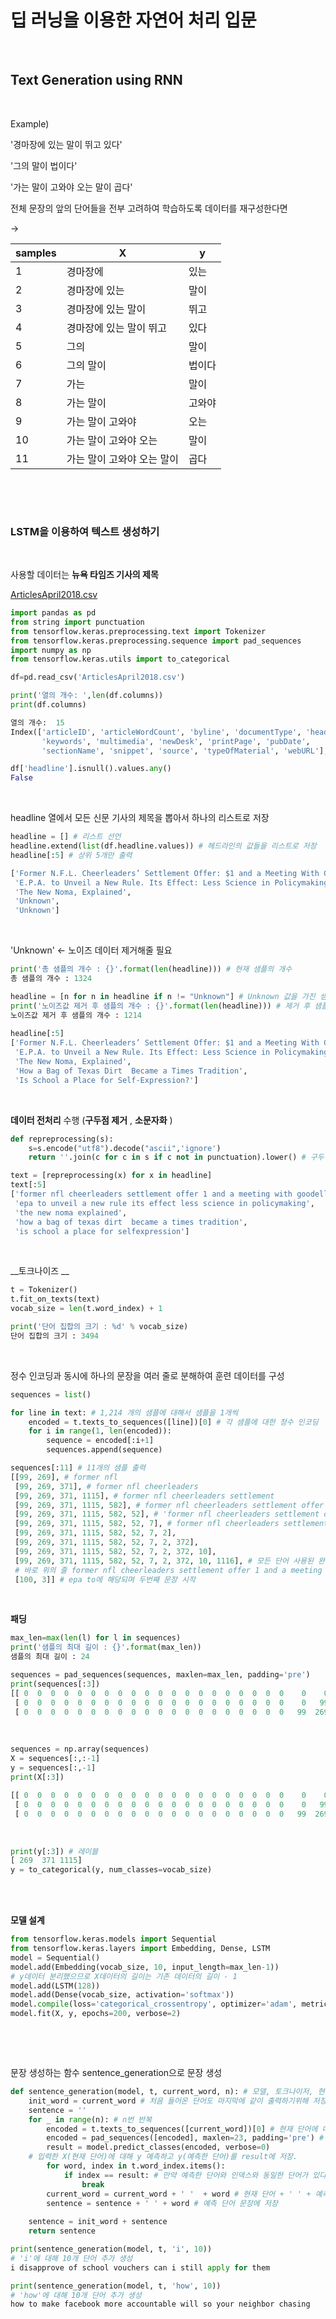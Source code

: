 # 딥 러닝을 이용한 자연어 처리 입문     

​      

## Text Generation using RNN      

<br/>

Example)       

'경마장에 있는 말이 뛰고 있다'      

 '그의 말이 법이다'       

 '가는 말이 고와야 오는 말이 곱다'       

전체 문장의 앞의 단어들을 전부 고려하여 학습하도록 데이터를 재구성한다면        

->

| samples | X                          | y      |
| ------- | -------------------------- | ------ |
| 1       | 경마장에                   | 있는   |
| 2       | 경마장에 있는              | 말이   |
| 3       | 경마장에 있는 말이         | 뛰고   |
| 4       | 경마장에 있는 말이 뛰고    | 있다   |
| 5       | 그의                       | 말이   |
| 6       | 그의 말이                  | 법이다 |
| 7       | 가는                       | 말이   |
| 8       | 가는 말이                  | 고와야 |
| 9       | 가는 말이 고와야           | 오는   |
| 10      | 가는 말이 고와야 오는      | 말이   |
| 11      | 가는 말이 고와야 오는 말이 | 곱다   |

​         

​       

### **LSTM을 이용하여 텍스트 생성하기**      

​      

사용할 데이터는 __뉴욕 타임즈 기사의 제목__       

[ArticlesApril2018.csv](https://www.kaggle.com/aashita/nyt-comments)             

```python
import pandas as pd
from string import punctuation
from tensorflow.keras.preprocessing.text import Tokenizer
from tensorflow.keras.preprocessing.sequence import pad_sequences
import numpy as np
from tensorflow.keras.utils import to_categorical  

df=pd.read_csv('ArticlesApril2018.csv')

print('열의 개수: ',len(df.columns))
print(df.columns)

열의 개수:  15
Index(['articleID', 'articleWordCount', 'byline', 'documentType', 'headline',
       'keywords', 'multimedia', 'newDesk', 'printPage', 'pubDate',
       'sectionName', 'snippet', 'source', 'typeOfMaterial', 'webURL'], dtype='object')

df['headline'].isnull().values.any()
False
```

​       

headline 열에서 모든 신문 기사의 제목을 뽑아서 하나의 리스트로 저장

```python
headline = [] # 리스트 선언
headline.extend(list(df.headline.values)) # 헤드라인의 값들을 리스트로 저장
headline[:5] # 상위 5개만 출력

['Former N.F.L. Cheerleaders’ Settlement Offer: $1 and a Meeting With Goodell',
 'E.P.A. to Unveil a New Rule. Its Effect: Less Science in Policymaking.',
 'The New Noma, Explained',
 'Unknown',
 'Unknown']
```

​          

'Unknown'  <-  노이즈 데이터 제거해줄 필요    

```python
print('총 샘플의 개수 : {}'.format(len(headline))) # 현재 샘플의 개수
총 샘플의 개수 : 1324

headline = [n for n in headline if n != "Unknown"] # Unknown 값을 가진 샘플 제거
print('노이즈값 제거 후 샘플의 개수 : {}'.format(len(headline))) # 제거 후 샘플의 개수
노이즈값 제거 후 샘플의 개수 : 1214
    
headline[:5]
['Former N.F.L. Cheerleaders’ Settlement Offer: $1 and a Meeting With Goodell',
 'E.P.A. to Unveil a New Rule. Its Effect: Less Science in Policymaking.',
 'The New Noma, Explained',
 'How a Bag of Texas Dirt  Became a Times Tradition',
 'Is School a Place for Self-Expression?']
```

​         

__데이터 전처리__ 수행 (__구두점 제거__ , __소문자화__ )      

```python
def repreprocessing(s):
    s=s.encode("utf8").decode("ascii",'ignore')
    return ''.join(c for c in s if c not in punctuation).lower() # 구두점 제거와 동시에 소문자화

text = [repreprocessing(x) for x in headline]
text[:5]
['former nfl cheerleaders settlement offer 1 and a meeting with goodell',
 'epa to unveil a new rule its effect less science in policymaking',
 'the new noma explained',
 'how a bag of texas dirt  became a times tradition',
 'is school a place for selfexpression']
```

​        

__토크나이즈 __   

```python
t = Tokenizer()
t.fit_on_texts(text)
vocab_size = len(t.word_index) + 1

print('단어 집합의 크기 : %d' % vocab_size)
단어 집합의 크기 : 3494
```

​        

정수 인코딩과 동시에 하나의 문장을 여러 줄로 분해하여 훈련 데이터를 구성  

```python
sequences = list()

for line in text: # 1,214 개의 샘플에 대해서 샘플을 1개씩 
    encoded = t.texts_to_sequences([line])[0] # 각 샘플에 대한 정수 인코딩
    for i in range(1, len(encoded)):
        sequence = encoded[:i+1]
        sequences.append(sequence)

sequences[:11] # 11개의 샘플 출력
[[99, 269], # former nfl
 [99, 269, 371], # former nfl cheerleaders
 [99, 269, 371, 1115], # former nfl cheerleaders settlement
 [99, 269, 371, 1115, 582], # former nfl cheerleaders settlement offer
 [99, 269, 371, 1115, 582, 52], # 'former nfl cheerleaders settlement offer 1
 [99, 269, 371, 1115, 582, 52, 7], # former nfl cheerleaders settlement offer 1 and
 [99, 269, 371, 1115, 582, 52, 7, 2], 
 [99, 269, 371, 1115, 582, 52, 7, 2, 372],
 [99, 269, 371, 1115, 582, 52, 7, 2, 372, 10],
 [99, 269, 371, 1115, 582, 52, 7, 2, 372, 10, 1116], # 모든 단어 사용된 완전한 첫번째 문장
 # 바로 위의 줄 former nfl cheerleaders settlement offer 1 and a meeting with goodell
 [100, 3]] # epa to에 해당되며 두번째 문장 시작
```

​       

__패딩__   

```python
max_len=max(len(l) for l in sequences)
print('샘플의 최대 길이 : {}'.format(max_len))
샘플의 최대 길이 : 24

sequences = pad_sequences(sequences, maxlen=max_len, padding='pre')
print(sequences[:3])
[[ 0  0  0  0  0  0  0  0  0  0  0  0  0  0  0  0  0  0  0  0    0    0   99  269]
 [ 0  0  0  0  0  0  0  0  0  0  0  0  0  0  0  0  0  0  0  0    0   99  269  371]
 [ 0  0  0  0  0  0  0  0  0  0  0  0  0  0  0  0  0  0  0  0   99  269  371 1115]
```

​         

```python
sequences = np.array(sequences)
X = sequences[:,:-1]
y = sequences[:,-1]
print(X[:3])

[[ 0  0  0  0  0  0  0  0  0  0  0  0  0  0  0  0  0  0  0  0    0    0   99]
 [ 0  0  0  0  0  0  0  0  0  0  0  0  0  0  0  0  0  0  0  0    0   99  269]
 [ 0  0  0  0  0  0  0  0  0  0  0  0  0  0  0  0  0  0  0  0   99  269  371]
```

​        

```python
print(y[:3]) # 레이블
[ 269  371 1115]
y = to_categorical(y, num_classes=vocab_size)
```

   

<br/>

<br/>

__모델 설계__       

```python
from tensorflow.keras.models import Sequential
from tensorflow.keras.layers import Embedding, Dense, LSTM
model = Sequential()
model.add(Embedding(vocab_size, 10, input_length=max_len-1))
# y데이터 분리했으므로 X데이터의 길이는 기존 데이터의 길이 - 1
model.add(LSTM(128))
model.add(Dense(vocab_size, activation='softmax'))
model.compile(loss='categorical_crossentropy', optimizer='adam', metrics=['accuracy'])
model.fit(X, y, epochs=200, verbose=2)
```

​       

​       

문장 생성하는 함수 sentence_generation으로 문장 생성

```python
def sentence_generation(model, t, current_word, n): # 모델, 토크나이저, 현재 단어, 반복할 횟수
    init_word = current_word # 처음 들어온 단어도 마지막에 같이 출력하기위해 저장
    sentence = ''
    for _ in range(n): # n번 반복
        encoded = t.texts_to_sequences([current_word])[0] # 현재 단어에 대한 정수 인코딩
        encoded = pad_sequences([encoded], maxlen=23, padding='pre') # 데이터에 대한 패딩
        result = model.predict_classes(encoded, verbose=0)
    # 입력한 X(현재 단어)에 대해 y 예측하고 y(예측한 단어)를 result에 저장.
        for word, index in t.word_index.items(): 
            if index == result: # 만약 예측한 단어와 인덱스와 동일한 단어가 있다면
                break 
        current_word = current_word + ' '  + word # 현재 단어 + ' ' + 예측 단어를 현재 단어로 변경
        sentence = sentence + ' ' + word # 예측 단어 문장에 저장
    
    sentence = init_word + sentence
    return sentence

print(sentence_generation(model, t, 'i', 10))
# 'i'에 대해 10개 단어 추가 생성
i disapprove of school vouchers can i still apply for them

print(sentence_generation(model, t, 'how', 10))
# 'how'에 대해 10개 단어 추가 생성
how to make facebook more accountable will so your neighbor chasing
```

